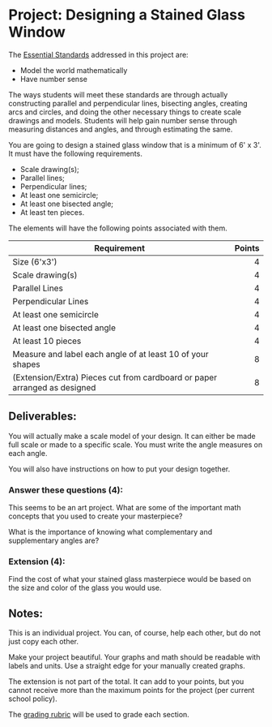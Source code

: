 # Project: Designing a Stained Glass Window

The [Essential Standards](https://github.com/MichaelTMiyoshi/AppliedMathWithMiyoshi/blob/main/AppliedGeometry/EssentialStandards-AppliedGeometry.md) addressed in this project are:

* Model the world mathematically
* Have number sense

The ways students will meet these standards are through actually constructing parallel and perpendicular lines, bisecting angles, creating arcs and circles, and doing the other necessary things to create scale drawings and models.  Students will help gain number sense through measuring distances and angles, and through estimating the same.

You are going to design a stained glass window that is a minimum of 6' x 3'.  It must have the following requirements.

* Scale drawing(s);
* Parallel lines;
* Perpendicular lines;
* At least one semicircle;
* At least one bisected angle;
* At least ten pieces.

The elements will have the following points associated with them.

Requirement | Points 
----------- | -----: 
Size (6'x3') |  4
Scale drawing(s) |  4
Parallel Lines |  4
Perpendicular Lines |  4
At least one semicircle |  4
At least one bisected angle |  4
At least 10 pieces |  4
Measure and label each angle of at least 10 of your shapes | 8
(Extension/Extra) Pieces cut from cardboard or paper arranged as designed | 8

## Deliverables:

You will actually make a scale model of your design.  It can either be made full scale or made to a specific scale.  You must write the angle measures on each angle.

You will also have instructions on how to put your design together.

### Answer these questions (4):

This seems to be an art project.  What are some of the important math concepts that you used to create your masterpiece?

What is the importance of knowing what complementary and supplementary angles are?

### Extension (4):

Find the cost of what your stained glass masterpiece would be based on the size and color of the glass you would use.

## Notes:

This is an individual project.  You can, of course, help each other, but do not just copy each other.

Make your project beautiful.  Your graphs and math should be readable with labels and units.  Use a straight edge for your manually created graphs.

The extension is not part of the total.  It can add to your points, but you cannot receive more than the maximum points for the project (per current school policy).

The [grading rubric](https://github.com/MichaelTMiyoshi/AppliedMathWithMiyoshi/blob/main/GradingCriteria.md) will be used to grade each section.
